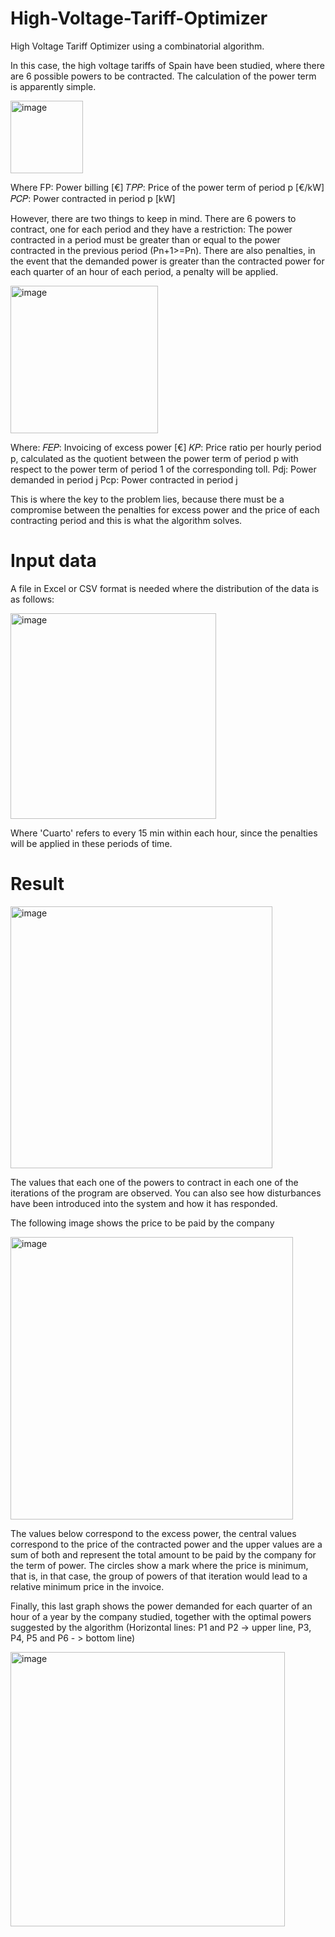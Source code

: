 # High-Voltage-Tariff-Optimizer
High Voltage Tariff Optimizer using a combinatorial algorithm.

In this case, the high voltage tariffs of Spain have been studied, where there are 6 possible powers to be contracted. The calculation of the power term is apparently simple.

<img width="116" alt="image" src="https://user-images.githubusercontent.com/107102754/174417603-61d51b25-fa85-4f91-91aa-039eeab8ce3c.png">

Where
FP: Power billing [€]
𝑇𝑃𝑃: Price of the power term of period p [€/kW]
𝑃𝐶𝑃: Power contracted in period p [kW]

However, there are two things to keep in mind.
There are 6 powers to contract, one for each period and they have a restriction: The power contracted in a period must be greater than or equal to the power contracted in the previous period (Pn+1>=Pn). There are also penalties, in the event that the demanded power is greater than the contracted power for each quarter of an hour of each period, a penalty will be applied.

<img width="236" alt="image" src="https://user-images.githubusercontent.com/107102754/174417791-e1ac47f1-2c7e-4987-806a-388ccf17efd5.png">

Where:
𝐹𝐸𝑃: Invoicing of excess power [€]
𝐾𝑃: Price ratio per hourly period p, calculated as the quotient between the power term of period p with respect to the power term of period 1 of the corresponding toll.
Pdj: Power demanded in period j
Pcp: Power contracted in period j

This is where the key to the problem lies, because there must be a compromise between the penalties for excess power and the price of each contracting period and this is what the algorithm solves.

# Input data
A file in Excel or CSV format is needed where the distribution of the data is as follows:

<img width="329" alt="image" src="https://user-images.githubusercontent.com/107102754/174418142-d4de3c7c-1181-452e-8d30-d552250a67e1.png">

Where 'Cuarto' refers to every 15 min within each hour, since the penalties will be applied in these periods of time.

# Result

<img width="419" alt="image" src="https://user-images.githubusercontent.com/107102754/174418394-276aa16a-2b67-456c-a315-11bcb1460b55.png">

The values that each one of the powers to contract in each one of the iterations of the program are observed. You can also see how disturbances have been introduced into the system and how it has responded.

The following image shows the price to be paid by the company

<img width="452" alt="image" src="https://user-images.githubusercontent.com/107102754/174418484-b0a78636-a138-4a95-b473-e4d850c9a51b.png">

The values below correspond to the excess power, the central values correspond to the price of the contracted power and the upper values are a sum of both and represent the total amount to be paid by the company for the term of power. The circles show a mark where the price is minimum, that is, in that case, the group of powers of that iteration would lead to a relative minimum price in the invoice.

Finally, this last graph shows the power demanded for each quarter of an hour of a year by the company studied, together with the optimal powers suggested by the algorithm (Horizontal lines: P1 and P2 -> upper line, P3, P4, P5 and P6 - > bottom line)

<img width="439" alt="image" src="https://user-images.githubusercontent.com/107102754/174418731-14543523-93b0-4828-8390-dafc59cfa512.png">




